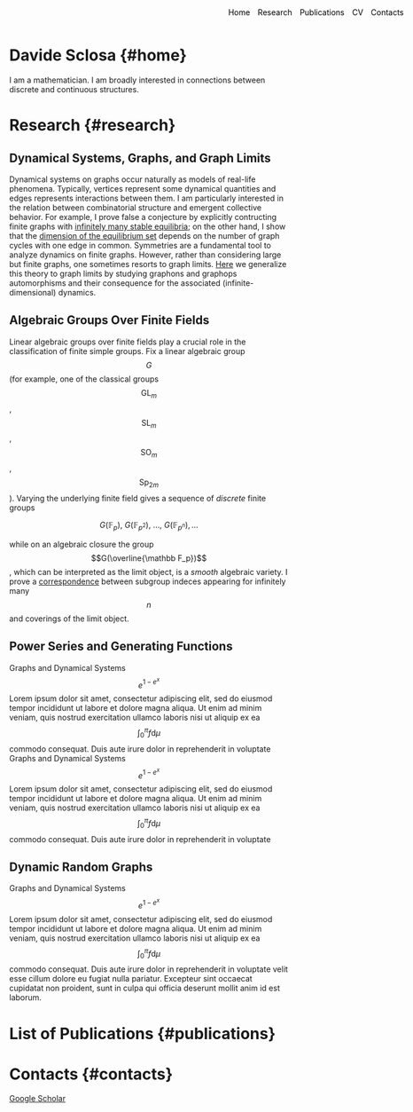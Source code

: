 <style>
.menu {
    position: absolute;
    top: 20px;
    right: 20px;
    list-style-type: none;
    margin: 0;
    padding: 0;
}

.menu li {
    display: inline;
    margin-left: 10px;
}

.menu li:first-child {
    margin-left: 0;
}

</style>

<ul class="menu">
    <li><a href="#home" style="text-decoration: none; color: black;">Home</a></li>
    <li><a href="#research" style="text-decoration: none; color: black;">Research</a></li>
    <li><a href="#publications" style="text-decoration: none; color: black;">Publications</a></li>
    <li><a href="#cv" style="text-decoration: none; color: black;">CV</a></li>
    <li><a href="#contacts" style="text-decoration: none; color: black;">Contacts</a></li>
</ul>


# Davide Sclosa {#home}
I am a mathematician. I am broadly interested in connections between discrete and continuous structures.

# Research {#research}

## Dynamical Systems, Graphs, and Graph Limits
Dynamical systems on graphs occur naturally as models of real-life phenomena. Typically, vertices represent some dynamical quantities and edges represents interactions between them.
I am particularly interested in the relation between combinatorial structure and emergent collective behavior. For example, I prove false a conjecture by explicitly contructing finite graphs with [infinitely many stable equilibria](https://epubs.siam.org/doi/10.1137/23M155400X); on the other hand, I show that the [dimension of the equilibrium set](https://arxiv.org/abs/2308.08311) depends on the number of graph cycles with one edge in common.
Symmetries are a fundamental tool to analyze dynamics on finite graphs. However, rather than considering large but finite graphs, one sometimes resorts to graph limits. [Here](https://link.springer.com/article/10.1007/s10884-023-10334-7) we generalize this theory to graph limits by studying graphons and graphops automorphisms and their consequence for the associated (infinite-dimensional) dynamics.


## Algebraic Groups Over Finite Fields
Linear algebraic groups over finite fields play a crucial role in the classification of finite simple groups.
Fix a linear algebraic group $$G$$ (for example, one of the classical groups $$\mathrm{GL}_m$$, $$\mathrm{SL}_m$$, $$\mathrm{SO}_m$$, $$\mathrm{Sp}_{2m}$$).
Varying the underlying finite field gives a sequence of *discrete* finite groups

$$
	G(\mathbb F_p),\ G(\mathbb F_{p^2}),\ \ldots,\ G(\mathbb F_{p^n}), \ldots
$$

while on an algebraic closure the group $$G(\overline{\mathbb F_p})$$, which can be interpreted as the limit object, is a *smooth* algebraic variety.
I prove a [correspondence](https://www.degruyter.com/document/doi/10.1515/jgth-2022-0110/html?lang=en) between subgroup indeces appearing for infinitely many $$n$$
and coverings of the limit object.


## Power Series and Generating Functions
Graphs and Dynamical Systems  $$e^{1-e^x}$$ Lorem ipsum dolor sit amet, consectetur adipiscing elit, sed do eiusmod tempor incididunt ut labore et dolore magna aliqua. Ut enim ad minim veniam, quis nostrud exercitation ullamco laboris nisi ut aliquip ex ea $$\int_0^\pi f \mathrm d \mu$$ commodo consequat. Duis aute irure dolor in reprehenderit in voluptate
Graphs and Dynamical Systems  $$e^{1-e^x}$$ Lorem ipsum dolor sit amet, consectetur adipiscing elit, sed do eiusmod tempor incididunt ut labore et dolore magna aliqua. Ut enim ad minim veniam, quis nostrud exercitation ullamco laboris nisi ut aliquip ex ea $$\int_0^\pi f \mathrm d \mu$$ commodo consequat. Duis aute irure dolor in reprehenderit in voluptate 

## Dynamic Random Graphs
Graphs and Dynamical Systems  $$e^{1-e^x}$$ Lorem ipsum dolor sit amet, consectetur adipiscing elit, sed do eiusmod tempor incididunt ut labore et dolore magna aliqua. Ut enim ad minim veniam, quis nostrud exercitation ullamco laboris nisi ut aliquip ex ea $$\int_0^\pi f \mathrm d \mu$$ commodo consequat. Duis aute irure dolor in reprehenderit in voluptate velit esse cillum dolore eu fugiat nulla pariatur. Excepteur sint occaecat cupidatat non proident, sunt in culpa qui officia deserunt mollit anim id est laborum. 

# List of Publications {#publications}

# Contacts {#contacts}
[Google Scholar](https://scholar.google.com/citations?user=B392PEAAAAAJ)




<script
  src="https://cdn.mathjax.org/mathjax/latest/MathJax.js?config=TeX-AMS-MML_HTMLorMML"
  type="text/javascript">
</script>





